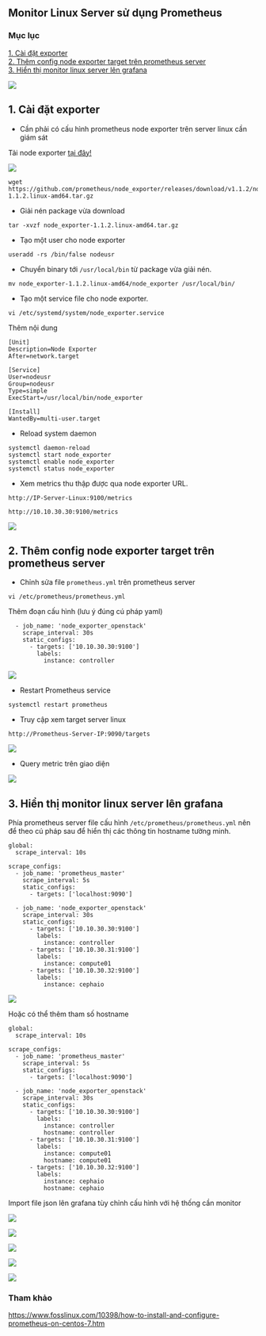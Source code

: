 ## Monitor Linux Server sử dụng Prometheus

### Mục lục

[1. Cài đặt exporter](#exporter)<br>
[2. Thêm config node exporter target trên prometheus server](#target)<br>
[3. Hiển thị monitor linux server lên grafana](#linux)<br>

![](../images/promethues-server-linux/topo-lab-promethues.png)

<a name="exporter"></a>
## 1. Cài đặt exporter

- Cần phải có cấu hình prometheus node exporter trên server linux cần giám sát

Tải node exporter <a href="https://prometheus.io/download/" target="_blank">tại đây!</a>

![](../images/promethues-server-linux/Screenshot_1110.png)

```
wget https://github.com/prometheus/node_exporter/releases/download/v1.1.2/node_exporter-1.1.2.linux-amd64.tar.gz
```

- Giải nén package vừa download

```
tar -xvzf node_exporter-1.1.2.linux-amd64.tar.gz
```

- Tạo một user cho node exporter

```
useradd -rs /bin/false nodeusr
```

- Chuyển binary tới `/usr/local/bin` từ package vừa giải nén.

```
mv node_exporter-1.1.2.linux-amd64/node_exporter /usr/local/bin/
```

- Tạo một service file cho node exporter.

```
vi /etc/systemd/system/node_exporter.service
```

Thêm nội dung

```
[Unit]
Description=Node Exporter
After=network.target

[Service]
User=nodeusr
Group=nodeusr
Type=simple
ExecStart=/usr/local/bin/node_exporter

[Install]
WantedBy=multi-user.target
```

- Reload system daemon

```
systemctl daemon-reload
systemctl start node_exporter
systemctl enable node_exporter
systemctl status node_exporter
```

- Xem metrics thu thập được qua node exporter URL.

```
http://IP-Server-Linux:9100/metrics
```

```
http://10.10.30.30:9100/metrics
```

![](../images/promethues-server-linux/Screenshot_1111.png)

<a name="target"></a>
## 2. Thêm config node exporter target trên prometheus server

- Chỉnh sửa file `prometheus.yml` trên prometheus server 

```
vi /etc/prometheus/prometheus.yml
```

Thêm đoạn cấu hình (lưu ý đúng cú pháp yaml)

```
  - job_name: 'node_exporter_openstack'
    scrape_interval: 30s
    static_configs:
      - targets: ['10.10.30.30:9100']
        labels:
          instance: controller
```

![](../images/promethues-server-linux/Screenshot_1112.png)


- Restart Prometheus service

```
systemctl restart prometheus
```

- Truy cập xem target server linux

```
http://Prometheus-Server-IP:9090/targets
```

![](../images/promethues-server-linux/Screenshot_1113.png)


- Query metric trên giao diện

![](../images/promethues-server-linux/Screenshot_1114.png)

<a name="linux"></a>
## 3. Hiển thị monitor linux server lên grafana

Phía prometheus server file cấu hình `/etc/prometheus/prometheus.yml` nên để theo cú pháp sau để hiển thị các thông tin hostname tường minh.

```
global:
  scrape_interval: 10s

scrape_configs:
  - job_name: 'prometheus_master'
    scrape_interval: 5s
    static_configs:
      - targets: ['localhost:9090']

  - job_name: 'node_exporter_openstack'
    scrape_interval: 30s
    static_configs:
      - targets: ['10.10.30.30:9100']
        labels:
          instance: controller
      - targets: ['10.10.30.31:9100']
        labels:
          instance: compute01
      - targets: ['10.10.30.32:9100']
        labels:
          instance: cephaio
```

![](../images/promethues-server-linux/Screenshot_1122.png)

Hoặc có thể thêm tham số hostname

```
global:
  scrape_interval: 10s

scrape_configs:
  - job_name: 'prometheus_master'
    scrape_interval: 5s
    static_configs:
      - targets: ['localhost:9090']

  - job_name: 'node_exporter_openstack'
    scrape_interval: 30s
    static_configs:
      - targets: ['10.10.30.30:9100']
        labels:
          instance: controller
          hostname: controller
      - targets: ['10.10.30.31:9100']
        labels:
          instance: compute01
          hostname: compute01
      - targets: ['10.10.30.32:9100']
        labels:
          instance: cephaio
          hostname: cephaio
```

Import file json lên grafana tùy chỉnh cấu hình với hệ thống cần monitor

![](../images/promethues-server-linux/Screenshot_1118.png)

![](../images/promethues-server-linux/Screenshot_1119.png)

![](../images/promethues-server-linux/Screenshot_1120.png)

![](../images/promethues-server-linux/Screenshot_1121.png)

![](../images/promethues-server-linux/Screenshot_1123.png)


### Tham khảo

https://www.fosslinux.com/10398/how-to-install-and-configure-prometheus-on-centos-7.htm

